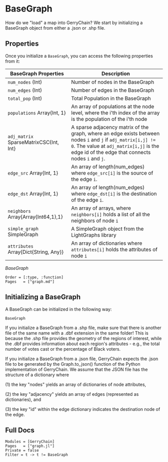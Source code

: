 # BaseGraph

How do we "load" a map into GerryChain? We start by initializing a BaseGraph
object from either a .json or .shp file.

## Properties
Once you initialize a `BaseGraph`, you can access the following properties from it:

| BaseGraph Properties                       | Description                                                                              |
|--------------------------------------------|------------------------------------------------------------------------------------------|
| `num_nodes` (Int)                          | Number of nodes in the BaseGraph                                                         |
| `num_edges` (Int)                          | Number of edges in the BaseGraph                                                         |
| `total_pop` (Int)                          | Total Population in the BaseGraph                                                        |
| `populations` Array{Int, 1}                | An array of populations at the node level, where the i'th index of the array is the population of the i'th node |
| `adj_matrix` SparseMatrixCSC{Int, Int}     | A sparse adjacency matrix of the graph, where an edge exists between nodes `i` and `j` if `adj_matrix[i,j] != 0`. The value at `adj_matrix[i,j]` is the edge id of the edge that connects nodes `i` and `j`. |
| `edge_src` Array{Int, 1}                   | An array of length(num_edges) where `edge_src[i]` is the source of the edge `i`. |
| `edge_dst` Array{Int, 1}                   | An array of length(num_edges) where `edge_dst[i]` is the destination of the edge `i`. |
| `neighbors` Array{Array{Int64,1},1}        | An array of arrays, where `neighbors[i]` holds a list of all the neighbors of node `i` |
| `simple_graph` SimpleGraph                 | A SimpleGraph object from the LightGraphs library |
| `attributes` Array{Dict{String, Any}}      | An array of dictionaries where `attributes[i]` holds the attributes of node `i` |

*BaseGraph*

```@index
Order = [:type, :function]
Pages   = ["graph.md"]
```

## Initializing a BaseGraph
A BaseGraph can be initialized in the following way:

```@docs
BaseGraph
```

If you initialize a BaseGraph from a .shp file, make sure that there is
another file of the same name with a .dbf extension in the same folder!
This is because the .shp file provides the geometry of the regions of interest,
while the .dbf provides information about each region's attributes - e.g.,
the total number of votes cast or the percentage of Black voters.

If you initialize a BaseGraph from a .json file, GerryChain expects the .json file
to be generated by the Graph.to_json() function of the Python implementation of GerryChain.
We assume that the JSON file has the structure of a dictionary where

(1) the key "nodes" yields an array of dictionaries of node attributes,

(2) the key "adjacency" yields an array of edges (represented as dictionaries), and

(3) the key "id" within the edge dictionary indicates the destination node of the edge.


## Full Docs

```@autodocs
Modules = [GerryChain]
Pages   = ["graph.jl"]
Private = false
Filter = t -> t != BaseGraph
```
